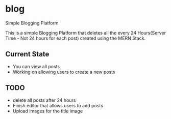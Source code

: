 # blog
 Simple Blogging Platform

This is a simple Blogging Platform that deletes all the every 24 Hours(Server Time - Not 24 hours for each post) created using the MERN Stack.

## Current State
 - You can view all posts
 - Working on allowing users to create a new posts

## TODO
 - delete all posts after 24 hours
 - Finish editor that allows users to add posts
 - Upload images for the title image
